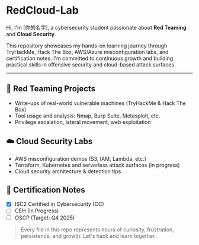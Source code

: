 # RedCloud-Lab
Hi, I'm [你的名字], a cybersecurity student passionate about **Red Teaming** and **Cloud Security**.

This repository showcases my hands-on learning journey through TryHackMe, Hack The Box, AWS/Azure misconfiguration labs, and certification notes. I'm committed to continuous growth and building practical skills in offensive security and cloud-based attack surfaces.

---

## 🔴 Red Teaming Projects
- Write-ups of real-world vulnerable machines (TryHackMe & Hack The Box)
- Tool usage and analysis: Nmap, Burp Suite, Metasploit, etc.
- Privilege escalation, lateral movement, web exploitation

## ☁️ Cloud Security Labs
- AWS misconfiguration demos (S3, IAM, Lambda, etc.)
- Terraform, Kubernetes and serverless attack surfaces (in progress)
- Cloud security architecture & detection tips

## 🧠 Certification Notes
- [x] ISC2 Certified in Cybersecurity (CC)
- [ ] CEH (In Progress)
- [ ] OSCP (Target: Q4 2025)

> Every file in this repo represents hours of curiosity, frustration, persistence, and growth. Let's hack and learn together.
